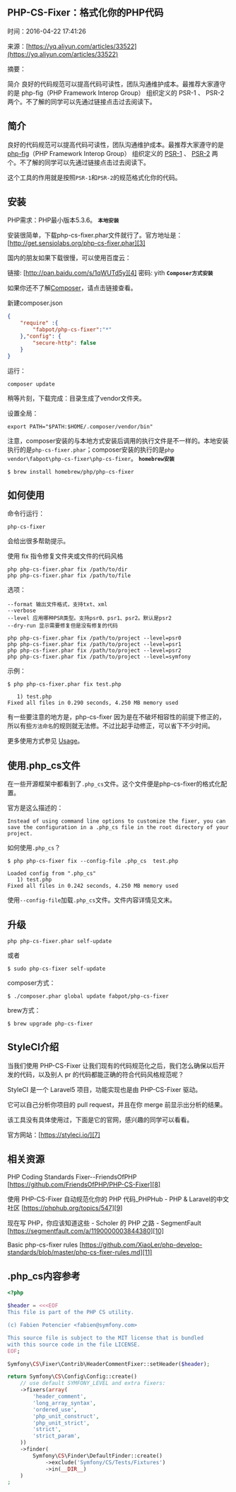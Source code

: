 ## PHP-CS-Fixer：格式化你的PHP代码

时间：2016-04-22 17:41:26

来源：[https://yq.aliyun.com/articles/33522](https://yq.aliyun.com/articles/33522)

摘要：
            
简介
良好的代码规范可以提高代码可读性，团队沟通维护成本。最推荐大家遵守的是 php-fig（PHP Framework Interop Group） 组织定义的 PSR-1 、 PSR-2 两个。不了解的同学可以先通过链接点击过去阅读下。
## 简介

良好的代码规范可以提高代码可读性，团队沟通维护成本。最推荐大家遵守的是 [php-fig][0]（PHP Framework Interop Group） 组织定义的 [PSR-1][1] 、 [PSR-2][2] 两个。不了解的同学可以先通过链接点击过去阅读下。

这个工具的作用就是按照`PSR-1`和`PSR-2`的规范格式化你的代码。
## 安装

PHP需求：PHP最小版本5.3.6。
 **`本地安装`** 

安装很简单，下载php-cs-fixer.phar文件就行了。官方地址是：
[http://get.sensiolabs.org/php-cs-fixer.phar][3]

国内的朋友如果下载很慢，可以使用百度云：

链接: [http://pan.baidu.com/s/1qWUTd5y][4] 密码: yith
 **`Composer方式安装`** 

如果你还不了解[Composer][5]，请点击链接查看。

新建composer.json

```json
{
    "require" :{
        "fabpot/php-cs-fixer":"*"
    },"config": {
        "secure-http": false
    }
}
```

运行：

```
composer update
```

稍等片刻，下载完成：目录生成了vendor文件夹。

设置全局：

```
export PATH="$PATH:$HOME/.composer/vendor/bin"
```

注意，composer安装的与本地方式安装后调用的执行文件是不一样的。本地安装执行的是`php-cs-fixer.phar`；composer安装的执行的是`php vendor\fabpot\php-cs-fixer\php-cs-fixer`。
 **`homebrew安装`** 

```
$ brew install homebrew/php/php-cs-fixer
```
## 如何使用

命令行运行：

```
php-cs-fixer
```

会给出很多帮助提示。

使用 fix 指令修复文件夹或文件的代码风格

```
php php-cs-fixer.phar fix /path/to/dir
php php-cs-fixer.phar fix /path/to/file
```

选项：

```
--format 输出文件格式，支持txt、xml
--verbose 
--level 应用哪种PSR类型。支持psr0、psr1、psr2。默认是psr2
--dry-run 显示需要修复但是没有修复的代码
```

```
php php-cs-fixer.phar fix /path/to/project --level=psr0
php php-cs-fixer.phar fix /path/to/project --level=psr1
php php-cs-fixer.phar fix /path/to/project --level=psr2
php php-cs-fixer.phar fix /path/to/project --level=symfony
```

示例：

```
$ php php-cs-fixer.phar fix test.php

   1) test.php
Fixed all files in 0.290 seconds, 4.250 MB memory used
```

有一些要注意的地方是，php-cs-fixer 因为是在不破坏相容性的前提下修正的，所以有些`方法命名`的规则就无法修。不过比起手动修正，可以省下不少时间。

更多使用方式参见 [Usage][6]。
## 使用.php_cs文件

在一些开源框架中都看到了`.php_cs`文件。这个文件便是php-cs-fixer的格式化配置。

官方是这么描述的：

```
Instead of using command line options to customize the fixer, you can save the configuration in a .php_cs file in the root directory of your project. 
```

如何使用`.php_cs`？

```
$ php php-cs-fixer fix --config-file .php_cs  test.php

Loaded config from ".php_cs"
   1) test.php
Fixed all files in 0.242 seconds, 4.250 MB memory used
```

使用`--config-file`加载`.php_cs`文件。文件内容详情见文末。
## 升级

```
php php-cs-fixer.phar self-update
```

或者

```
$ sudo php-cs-fixer self-update
```

composer方式：

```
$ ./composer.phar global update fabpot/php-cs-fixer
```

brew方式：

```
$ brew upgrade php-cs-fixer
```

## StyleCI介绍

当我们使用 PHP-CS-Fixer 让我们现有的代码规范化之后，我们怎么确保以后开发的代码，以及别人 pr 的代码都能正确的符合代码风格规范呢？

StyleCI 是一个 Laravel5 项目，功能实现也是由 PHP-CS-Fixer 驱动。

它可以自己分析你项目的 pull request，并且在你 merge 前显示出分析的结果。

该工具没有具体使用过，下面是它的官网，感兴趣的同学可以看看。

官方网站：[https://styleci.io/][7]

## 相关资源

PHP Coding Standards Fixer--FriendsOfPHP
[https://github.com/FriendsOfPHP/PHP-CS-Fixer][8]

使用 PHP-CS-Fixer 自动规范化你的 PHP 代码_PHPHub - PHP & Laravel的中文社区
[https://phphub.org/topics/547][9]

现在写 PHP，你应该知道这些 - Scholer 的 PHP 之路 - SegmentFault
[https://segmentfault.com/a/1190000003844380][10]

Basic php-cs-fixer rules
[https://github.com/XiaoLer/php-develop-standards/blob/master/php-cs-fixer-rules.md][11]

## .php_cs内容参考

```php
<?php

$header = <<<EOF
This file is part of the PHP CS utility.

(c) Fabien Potencier <fabien@symfony.com>

This source file is subject to the MIT license that is bundled
with this source code in the file LICENSE.
EOF;

Symfony\CS\Fixer\Contrib\HeaderCommentFixer::setHeader($header);

return Symfony\CS\Config\Config::create()
    // use default SYMFONY_LEVEL and extra fixers:
    ->fixers(array(
        'header_comment',
        'long_array_syntax',
        'ordered_use',
        'php_unit_construct',
        'php_unit_strict',
        'strict',
        'strict_param',
    ))
    ->finder(
        Symfony\CS\Finder\DefaultFinder::create()
            ->exclude('Symfony/CS/Tests/Fixtures')
            ->in(__DIR__)
    )
;

```


[0]: http://www.php-fig.org/
[1]: https://github.com/PizzaLiu/PHP-FIG/blob/master/PSR-1-basic-coding-standard-cn.md
[2]: https://github.com/PizzaLiu/PHP-FIG/blob/master/PSR-2-coding-style-guide-cn.md
[3]: http://get.sensiolabs.org/php-cs-fixer.phar
[4]: http://pan.baidu.com/s/1qWUTd5y
[5]: http://www.cnblogs.com/52fhy/p/5246013.html
[6]: https://github.com/FriendsOfPHP/PHP-CS-Fixer#usage
[7]: https://styleci.io/
[8]: https://github.com/FriendsOfPHP/PHP-CS-Fixer
[9]: https://phphub.org/topics/547
[10]: https://segmentfault.com/a/1190000003844380
[11]: https://github.com/XiaoLer/php-develop-standards/blob/master/php-cs-fixer-rules.md